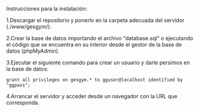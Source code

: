 Instrucciones para la instalación:

1.Descargar el repositorio y ponerlo en la carpeta adecuada del servidor (./www/gesgym/).

2.Crear la base de datos importando el archivo "database.sql" o ejecutando el código que se encuentra en su interior desde el gestor de la base de datos (phpMyAdmin).

3.Ejecutar el siguiente comando para crear un usuario y darle persimos en la base de datos:

	grant all privileges on gesgym.* to gguser@localhost identified by "ggpass";
	
4.Arrancar el servidor y acceder desde un navegador con la URL que corresponda.